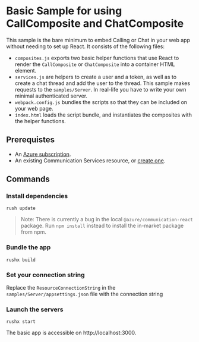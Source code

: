 # Basic Sample for using CallComposite and ChatComposite

This sample is the bare minimum to embed Calling or Chat in your web app without needing to set up React. It consists of the following files:

- `composites.js` exports two basic helper functions that use React to render the `CallComposite` or `ChatComposite` into a container HTML element.
- `services.js` are helpers to create a user and a token, as well as to create a chat thread and add the user to the thread. This sample makes requests to the `samples/Server`. In real-life you have to write your own minimal authenticated server.
- `webpack.config.js` bundles the scripts so that they can be included on your web page.
- `index.html` loads the script bundle, and instantiates the composites with the helper functions.

## Prerequistes

- An [Azure subscription](https://azure.microsoft.com/free/).
- An existing Communication Services resource, or [create one](https://docs.microsoft.com/en-us/azure/communication-services/quickstarts/create-communication-resource).

## Commands

### Install dependencies
```
rush update
```

> Note: There is currently a bug in the local `@azure/communication-react` package. Run `npm install` instead to install the in-market package from npm.

### Bundle the app
```
rushx build
```

### Set your connection string

Replace the `ResourceConnectionString` in the `samples/Server/appsettings.json` file with the connection string

### Launch the servers
```
rushx start
```

The basic app is accessible on http://localhost:3000.
